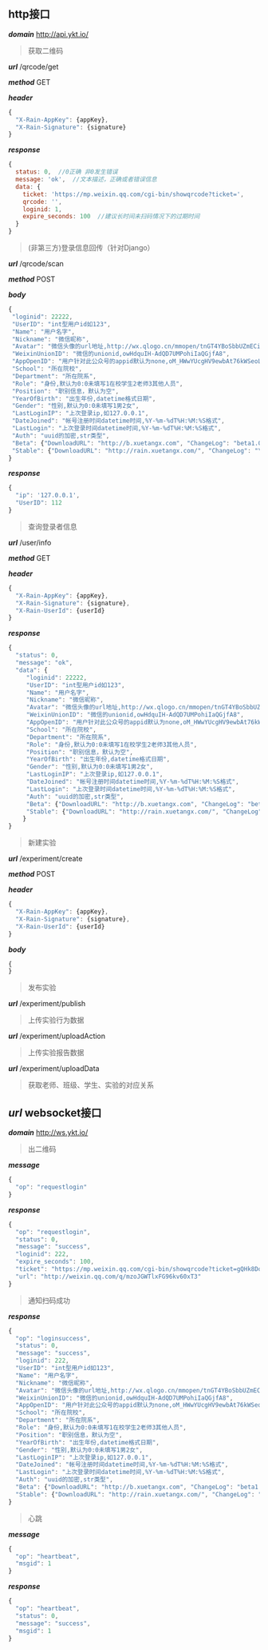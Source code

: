 http接口
--------------------

**_domain_** http://api.ykt.io/

> 获取二维码

**_url_** /qrcode/get

**_method_** GET

**_header_** 
```javascript
{
  "X-Rain-AppKey": {appKey},
  "X-Rain-Signature": {signature}
}
```
**_response_**
```javascript
{
  status: 0,  //0正确 非0发生错误
  message: 'ok',  //文本描述，正确或者错误信息
  data: {
    ticket: 'https://mp.weixin.qq.com/cgi-bin/showqrcode?ticket=',
    qrcode: '',
    loginid: 1,
    expire_seconds: 100  //建议长时间未扫码情况下的过期时间
  }
}
```
> (非第三方)登录信息回传（针对Django）

**_url_** /qrcode/scan

**_method_** POST

**_body_**
```javascript
{
 "loginid": 22222,
 "UserID": "int型用户id如123",
 "Name": "用户名字",
 "Nickname": "微信昵称",
 "Avatar": "微信头像的url地址,http://wx.qlogo.cn/mmopen/tnGT4YBoSbbUZmECibSLnDu2z5r2bpbDtH7zAiadRETvU8bQlTR8ObiapVUlaejbOiafmOkM8my6Q5NZ3dC3ACHIxIGKL27fxYG0/0",
 "WeixinUnionID": "微信的unionid,owHdquIH-AdQD7UMPohiIaQGjfA8",
 "AppOpenID": "用户针对此公众号的appid默认为none,oM_HWwYUcgHV9ewbAt76kWSeoL3g",
 "School": "所在院校",
 "Department": "所在院系",
 "Role": "身份,默认为0:0未填写1在校学生2老师3其他人员",
 "Position": "职别信息，默认为空",
 "YearOfBirth": "出生年份,datetime格式日期",
 "Gender": "性别,默认为0:0未填写1男2女",
 "LastLoginIP": "上次登录ip,如127.0.0.1",
 "DateJoined": "帐号注册时间datetime时间,%Y-%m-%dT%H:%M:%S格式",
 "LastLogin": "上次登录时间datetime时间,%Y-%m-%dT%H:%M:%S格式",
 "Auth": "uuid的加密,str类型",
 "Beta": {"DownloadURL": "http://b.xuetangx.com", "ChangeLog": "beta1.0.0.25\u7248", "Version": "1.0.0.25", "LaunchDate": "2016-03-31T16:15:41"},
 "Stable": {"DownloadURL": "http://rain.xuetangx.com/", "ChangeLog": "\u6295\u7968\u6700\u591a\u53ef\u9009\u9879\u6570\u76ee\u4e0d\u4e00\u81f4\u4fee\u6539", "Version": "1.0.0.39", "LaunchDate": "2016-05-10T09:52:10"}
}
```
**_response_**
```javascript
{
  "ip": '127.0.0.1', 
  "UserID": 112
}
```


> 查询登录者信息

**_url_** /user/info

**_method_** GET

**_header_** 
```javascript
{
  "X-Rain-AppKey": {appKey},
  "X-Rain-Signature": {signature},
  "X-Rain-UserId": {userId}
}
```
**_response_**

```javascript
{
  "status": 0,
  "message": "ok",
  "data": {
     "loginid": 22222,
     "UserID": "int型用户id如123",
     "Name": "用户名字",
     "Nickname": "微信昵称",
     "Avatar": "微信头像的url地址,http://wx.qlogo.cn/mmopen/tnGT4YBoSbbUZmECibSLnDu2z5r2bpbDtH7zAiadRETvU8bQlTR8ObiapVUlaejbOiafmOkM8my6Q5NZ3dC3ACHIxIGKL27fxYG0/0",
     "WeixinUnionID": "微信的unionid,owHdquIH-AdQD7UMPohiIaQGjfA8",
     "AppOpenID": "用户针对此公众号的appid默认为none,oM_HWwYUcgHV9ewbAt76kWSeoL3g",
     "School": "所在院校",
     "Department": "所在院系",
     "Role": "身份,默认为0:0未填写1在校学生2老师3其他人员",
     "Position": "职别信息，默认为空",
     "YearOfBirth": "出生年份,datetime格式日期",
     "Gender": "性别,默认为0:0未填写1男2女",
     "LastLoginIP": "上次登录ip,如127.0.0.1",
     "DateJoined": "帐号注册时间datetime时间,%Y-%m-%dT%H:%M:%S格式",
     "LastLogin": "上次登录时间datetime时间,%Y-%m-%dT%H:%M:%S格式",
     "Auth": "uuid的加密,str类型",
     "Beta": {"DownloadURL": "http://b.xuetangx.com", "ChangeLog": "beta1.0.0.25\u7248", "Version": "1.0.0.25", "LaunchDate": "2016-03-31T16:15:41"},
     "Stable": {"DownloadURL": "http://rain.xuetangx.com/", "ChangeLog": "\u6295\u7968\u6700\u591a\u53ef\u9009\u9879\u6570\u76ee\u4e0d\u4e00\u81f4\u4fee\u6539", "Version": "1.0.0.39", "LaunchDate": "2016-05-10T09:52:10"}
    }
}
```



> 新建实验

**_url_** /experiment/create

**_method_** POST

**_header_**
```javascript
{
  "X-Rain-AppKey": {appKey},
  "X-Rain-Signature": {signature},
  "X-Rain-UserId": {userId}
}
```
**_body_**
```javascript
{
}
```
> 发布实验

**_url_** /experiment/publish
> 上传实验行为数据

**_url_** /experiment/uploadAction

> 上传实验报告数据

**_url_** /experiment/uploadData

> 获取老师、班级、学生、实验的对应关系

**_url_**
websocket接口
--------------------

**_domain_** http://ws.ykt.io/

> 出二维码

**_message_**
```javascript
{
  "op": "requestlogin"
}
```
**_response_**
```javascript
{
  "op": "requestlogin",
  "status": 0,
  "message": "success",
  "loginid": 222,
  "expire_seconds": 100,
  "ticket": "https://mp.weixin.qq.com/cgi-bin/showqrcode?ticket=gQHk8DoAAAAAAAAAASxodHRwOi8vd2VpeGluLnFxLmNvbS9xL216b0pHV1RseEZHOTZrdjYweFQzAAIEVoYJWAMEAI0nAA==",
  "url": "http://weixin.qq.com/q/mzoJGWTlxFG96kv60xT3"
}
```
> 通知扫码成功

**_response_**
```javascript
{
  "op": "loginsuccess",
  "status": 0,
  "message": "success",
  "loginid": 222,
  "UserID": "int型用户id如123",
  "Name": "用户名字",
  "Nickname": "微信昵称",
  "Avatar": "微信头像的url地址,http://wx.qlogo.cn/mmopen/tnGT4YBoSbbUZmECibSLnDu2z5r2bpbDtH7zAiadRETvU8bQlTR8ObiapVUlaejbOiafmOkM8my6Q5NZ3dC3ACHIxIGKL27fxYG0/0",
  "WeixinUnionID": "微信的unionid,owHdquIH-AdQD7UMPohiIaQGjfA8",
  "AppOpenID": "用户针对此公众号的appid默认为none,oM_HWwYUcgHV9ewbAt76kWSeoL3g",
  "School": "所在院校",
  "Department": "所在院系",
  "Role": "身份,默认为0:0未填写1在校学生2老师3其他人员",
  "Position": "职别信息，默认为空",
  "YearOfBirth": "出生年份,datetime格式日期",
  "Gender": "性别,默认为0:0未填写1男2女",
  "LastLoginIP": "上次登录ip,如127.0.0.1",
  "DateJoined": "帐号注册时间datetime时间,%Y-%m-%dT%H:%M:%S格式",
  "LastLogin": "上次登录时间datetime时间,%Y-%m-%dT%H:%M:%S格式",
  "Auth": "uuid的加密,str类型",
  "Beta": {"DownloadURL": "http://b.xuetangx.com", "ChangeLog": "beta1.0.0.25\u7248", "Version": "1.0.0.25", "LaunchDate": "2016-03-31T16:15:41"},
  "Stable": {"DownloadURL": "http://rain.xuetangx.com/", "ChangeLog": "\u6295\u7968\u6700\u591a\u53ef\u9009\u9879\u6570\u76ee\u4e0d\u4e00\u81f4\u4fee\u6539", "Version": "1.0.0.39", "LaunchDate": "2016-05-10T09:52:10"}
}
```
> 心跳

**_message_**
```javascript
{
  "op": "heartbeat",
  "msgid": 1
}
```
**_response_**
```javascript
{
  "op": "heartbeat",
  "status": 0,
  "message": "success",
  "msgid": 1
}
```
